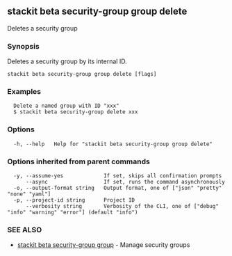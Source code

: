 ## stackit beta security-group group delete

Deletes a security group

### Synopsis

Deletes a security group by its internal ID.

```
stackit beta security-group group delete [flags]
```

### Examples

```
  Delete a named group with ID "xxx"
  $ stackit beta security-group delete xxx
```

### Options

```
  -h, --help   Help for "stackit beta security-group group delete"
```

### Options inherited from parent commands

```
  -y, --assume-yes             If set, skips all confirmation prompts
      --async                  If set, runs the command asynchronously
  -o, --output-format string   Output format, one of ["json" "pretty" "none" "yaml"]
  -p, --project-id string      Project ID
      --verbosity string       Verbosity of the CLI, one of ["debug" "info" "warning" "error"] (default "info")
```

### SEE ALSO

* [stackit beta security-group group](./stackit_beta_security-group_group.md)	 - Manage security groups

